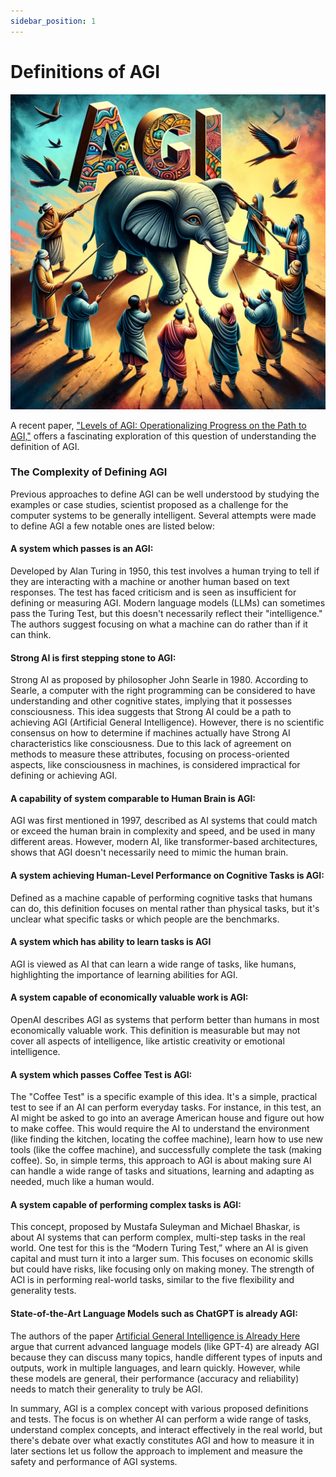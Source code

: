 ```yaml
---
sidebar_position: 1
---
```


# Definitions of AGI


![Definitions of AGI](../../../static/img/meme/AGI-BMD.png 'AGI Defined in many ways in Lierature! ')

A recent paper, ["Levels of AGI: Operationalizing Progress on the Path to AGI,"](https://arxiv.org/pdf/2311.02462.pdf)  offers a fascinating exploration of this question of understanding the definition of AGI.

### The Complexity of Defining AGI
Previous approaches to define AGI can be well understood by studying the examples or case studies, scientist proposed as a challenge for the computer systems to be generally intelligent. Several attempts were made to define AGI a few notable ones are listed below:

#### A system which passes is an AGI:
Developed by Alan Turing in 1950, this test involves a human trying to tell if they are interacting with a machine or another human based on text responses. The test has faced criticism and is seen as insufficient for defining or measuring AGI. Modern language models (LLMs) can sometimes pass the Turing Test, but this doesn't necessarily reflect their "intelligence." The authors suggest focusing on what a machine can do rather than if it can think.

#### Strong AI is first stepping stone to AGI:
Strong AI as proposed by philosopher John Searle in 1980. According to Searle, a computer with the right programming can be considered to have understanding and other cognitive states, implying that it possesses consciousness. This idea suggests that Strong AI could be a path to achieving AGI (Artificial General Intelligence). However, there is no scientific consensus on how to determine if machines actually have Strong AI characteristics like consciousness. Due to this lack of agreement on methods to measure these attributes, focusing on process-oriented aspects, like consciousness in machines, is considered impractical for defining or achieving AGI.

#### A capability of system comparable to Human Brain is AGI: 
AGI was first mentioned in 1997, described as AI systems that could match or exceed the human brain in complexity and speed, and be used in many different areas. However, modern AI, like transformer-based architectures, shows that AGI doesn't necessarily need to mimic the human brain.

#### A system achieving Human-Level Performance on Cognitive Tasks is AGI: 
Defined as a machine capable of performing cognitive tasks that humans can do, this definition focuses on mental rather than physical tasks, but it's unclear what specific tasks or which people are the benchmarks.

#### A system which has ability to learn tasks is AGI 
AGI is viewed as AI that can learn a wide range of tasks, like humans, highlighting the importance of learning abilities for AGI.

#### A system capable of economically valuable work is AGI: 
OpenAI describes AGI as systems that perform better than humans in most economically valuable work. This definition is measurable but may not cover all aspects of intelligence, like artistic creativity or emotional intelligence.

#### A system which passes Coffee Test is AGI:
The "Coffee Test" is a specific example of this idea. It's a simple, practical test to see if an AI can perform everyday tasks. For instance, in this test, an AI might be asked to go into an average American house and figure out how to make coffee. This would require the AI to understand the environment (like finding the kitchen, locating the coffee machine), learn how to use new tools (like the coffee machine), and successfully complete the task (making coffee).
So, in simple terms, this approach to AGI is about making sure AI can handle a wide range of tasks and situations, learning and adapting as needed, much like a human would.


#### A system capable of performing complex tasks is AGI: 
This concept, proposed by Mustafa Suleyman and Michael Bhaskar, is about AI systems that can perform complex, multi-step tasks in the real world. One test for this is the “Modern Turing Test,” where an AI is given capital and must turn it into a larger sum. This focuses on economic skills but could have risks, like focusing only on making money. The strength of ACI is in performing real-world tasks, similar to the five flexibility and generality tests.

#### State-of-the-Art Language Models such as ChatGPT is already AGI: 
The authors of the paper [Artificial General Intelligence is Already Here](https://www.noemamag.com/artificial-general-intelligence-is-already-here/) argue that current advanced language models (like GPT-4) are already AGI because they can discuss many topics, handle different types of inputs and outputs, work in multiple languages, and learn quickly. However, while these models are general, their performance (accuracy and reliability) needs to match their generality to truly be AGI.

In summary, AGI is a complex concept with various proposed definitions and tests. The focus is on whether AI can perform a wide range of tasks, understand complex concepts, and interact effectively in the real world, but there's debate over what exactly constitutes AGI and how to measure it in later sections let us follow the approach to implement and measure the safety and performance of AGI systems.



